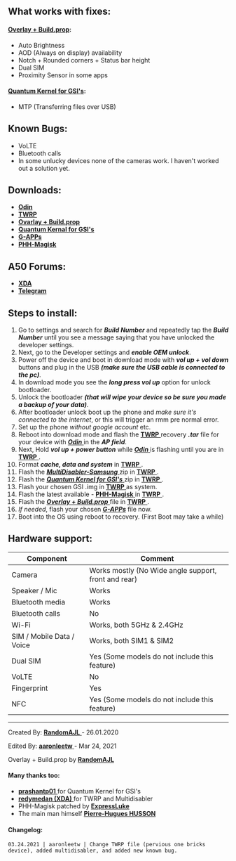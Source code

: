## What works with fixes:
#### [Overlay + Build.prop](https://github.com/RandomAJL/A50-GSI-BugFixes/releases/tag/1.0):
- Auto Brightness
- AOD (Always on display) availability
- Notch + Rounded corners + Status bar height
- Dual SIM
- Proximity Sensor in some apps
#### [Quantum Kernel for GSI's](https://github.com/prashantpaddune/android_kernel_samsung_a50dd/releases/download/v1.1/Quantum_A505F_GSI_V1.1-Magisk-Patched.zip):
- MTP (Transferring files over USB)

## Known Bugs:
- VoLTE
- Bluetooth calls
- In some unlucky devices none of the cameras work. I haven't worked out a solution yet.

## Downloads:
- [ **Odin** ](https://odindownload.com/download/Odin3_v3.14.1.zip)
- [ **TWRP** ](https://drive.google.com/drive/folders/1Kn3_2Kjt-lc3553VF230qY5Wwlhs-crE)
- [ **Ovarlay + Build.prop** ](https://github.com/RandomAJL/A50-GSI-BugFixes/releases/tag/1.0)
- [ **Quantum Kernal for GSI's** ](https://github.com/prashantpaddune/android_kernel_samsung_a50dd/releases/download/v1.1/Quantum_A505F_GSI_V1.1-Magisk-Patched.zip)
- [ **G-APPs** ](https://opengapps.org/)
- [ **PHH-Magisk** ](https://t.me/a50_offl/117)

## A50 Forums:
- [ **XDA** ](https://forum.xda-developers.com/galaxy-a50)
- [ **Telegram** ](https://t.me/SamsungGalaxyA50)

## Steps to install:

1. Go to settings and search for **_Build Number_** and repeatedly tap the **_Build Number_** until you see a message saying that you have unlocked the developer settings.
2. Next, go to the Developer settings and _**enable OEM unlock**_.
3. Power off the device and boot in download mode with _**vol up + vol down**_ buttons and plug in the USB **_(make sure the USB cable is connected to the pc)_**.
4. In download mode you see the _**long press vol up**_ option for unlock bootloader.
5. Unlock the bootloader **_(that will wipe your device so be sure you made a backup of your data)_**.
6. After bootloader unlock boot up the phone and _make sure it's connected to the internet_, or this will trigger an rmm pre normal error.
7. Set up the phone _without google account_ etc.
8. Reboot into download mode and flash the [ **TWRP** ](https://drive.google.com/drive/folders/1Kn3_2Kjt-lc3553VF230qY5Wwlhs-crE) recovery **_.tar_** file for your device with [ _**Odin**_ ](https://odindownload.com/download/Odin3_v3.14.1.zip) in the _**AP field**_.
9. Next, Hold _**vol up + power button**_ while [ _**Odin**_ ](https://odindownload.com/download/Odin3_v3.14.1.zip) is flashing until you are in [ **TWRP** ](https://drive.google.com/drive/folders/1Kn3_2Kjt-lc3553VF230qY5Wwlhs-crE).
10. Format _**cache, data and system**_ in [ **TWRP** ](https://drive.google.com/drive/folders/1Kn3_2Kjt-lc3553VF230qY5Wwlhs-crE).
11. Flash the [ _**MultiDisabler-Samsung**_ ](https://github.com/ianmacd/multidisabler-samsung/releases) zip in [ **TWRP** ](https://drive.google.com/drive/folders/1Kn3_2Kjt-lc3553VF230qY5Wwlhs-crE).
11. Flash the [ _**Quantum Kernel for GSI's**_ ](https://github.com/prashantpaddune/android_kernel_samsung_a50dd/releases/download/v1.1/Quantum_A505F_GSI_V1.1-Magisk-Patched.zip) zip in [ **TWRP** ](https://drive.google.com/drive/folders/1Kn3_2Kjt-lc3553VF230qY5Wwlhs-crE).
12. Flash your chosen GSI .img in [ **TWRP** ](https://drive.google.com/drive/folders/1Kn3_2Kjt-lc3553VF230qY5Wwlhs-crE) as system.
13. Flash the latest available - [ **PHH-Magisk** ](https://t.me/a50_offl/117) in [ **TWRP** ](https://drive.google.com/drive/folders/1Kn3_2Kjt-lc3553VF230qY5Wwlhs-crE).
14. Flash the [ _**Overlay + Build.prop**_ ](https://github.com/RandomAJL/A50-GSI-BugFixes/releases/tag/1.0) file in [ **TWRP** ](https://drive.google.com/drive/folders/1Kn3_2Kjt-lc3553VF230qY5Wwlhs-crE).
15. _If needed_, flash your chosen [_**G-APPs**_](https://opengapps.org/) file now.
16. Boot into the OS using reboot to recovery. (First Boot may take a while)

## Hardware support:

| Component                 |      Comment                                                        |
|---------------------------|---------------------------------------------------------------------|
| Camera                    | Works mostly (No Wide angle support, front and rear)                |
| Speaker / Mic             | Works                                                               |
| Bluetooth media           | Works                                                               |
| Bluetooth calls           | No                                                                  |
| Wi-Fi                     | Works, both 5GHz & 2.4GHz                                           |
| SIM / Mobile Data / Voice | Works, both SIM1 & SIM2                                             |
| Dual SIM                  | Yes (Some models do not include this feature)                       |
| VoLTE                     | No                                                                  |
| Fingerprint               | Yes                                                                 |
| NFC                       | Yes (Some models do not include this feature)                       |
---	

Created By: [ **RandomAJL** ](https://github.com/RandomAJL) - 26.01.2020

Edited By:  [ **aaronleetw** ](https://github.com/aaronleetw) - Mar 24, 2021

Overlay + Build.prop by [ **RandomAJL** ](https://github.com/RandomAJL)	

#### Many thanks too:	
- [ **prashantp01** ](https://github.com/prashantpaddune) for Quantum Kernel for GSI's	
- [ **redymedan (XDA)** ](https://forum.xda-developers.com/m/redymedan.7915760) for TWRP and Multidisabler	
- PHH-Magisk patched by [ **ExpressLuke** ](https://github.com/ExpressLuke)	
- The main man himself [ **Pierre-Hugues HUSSON** ](https://github.com/phhusson)

#### Changelog:
```
03.24.2021 | aaronleetw | Change TWRP file (pervious one bricks device), added multidisabler, and added new known bug.
```